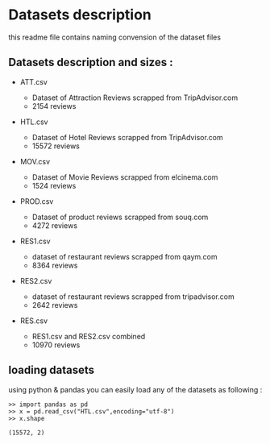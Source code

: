 # Datasets description

this readme file contains naming convension of the dataset files 

## Datasets description and sizes :

- ATT.csv
  - Dataset of Attraction Reviews scrapped from TripAdvisor.com 
  - 2154 reviews

- HTL.csv
  - Dataset of Hotel Reviews scrapped from TripAdvisor.com 
  - 15572 reviews

- MOV.csv
  - Dataset of Movie Reviews scrapped from elcinema.com
  - 1524 reviews

- PROD.csv
  - Dataset of product reviews scrapped from souq.com
  - 4272 reviews


- RES1.csv
  - dataset of restaurant reviews scrapped from qaym.com
  - 8364 reviews

- RES2.csv
  - dataset of restaurant reviews scrapped from tripadvisor.com
  - 2642 reviews  
  
- RES.csv
  - RES1.csv and RES2.csv combined
  - 10970 reviews



## loading datasets 
using python & pandas you can easily load any of the datasets as following :
```
>> import pandas as pd 
>> x = pd.read_csv("HTL.csv",encoding="utf-8")
>> x.shape

(15572, 2)
```





